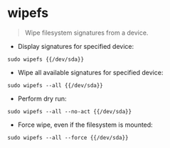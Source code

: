 # wipefs

> Wipe filesystem signatures from a device.

- Display signatures for specified device:

`sudo wipefs {{/dev/sda}}`

- Wipe all available signatures for specified device:

`sudo wipefs --all {{/dev/sda}}`

- Perform dry run:

`sudo wipefs --all --no-act {{/dev/sda}}`

- Force wipe, even if the filesystem is mounted:

`sudo wipefs --all --force {{/dev/sda}}`
